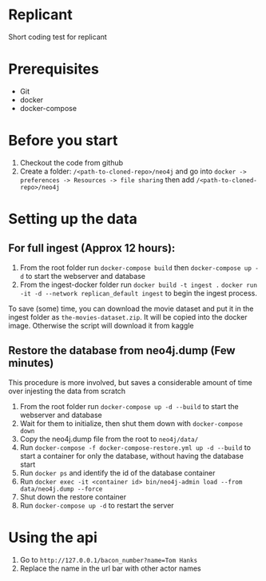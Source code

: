 # Replicant
Short coding test for replicant

# Prerequisites
- Git
- docker
- docker-compose

# Before you start
1. Checkout the code from github
2. Create a folder: `/<path-to-cloned-repo>/neo4j` and go into `docker -> preferences -> Resources -> file sharing` then add `/<path-to-cloned-repo>/neo4j`

# Setting up the data
## For full ingest (Approx 12 hours):
1. From the root folder run `docker-compose build` then `docker-compose up -d` to start the webserver and database
2. From the ingest-docker folder run `docker build -t ingest .` `docker run -it -d --network replican_default ingest` to begin the ingest process. 

 To save (some) time, you can download the movie dataset and put it in the ingest folder as `the-movies-dataset.zip`. It will be copied into the docker image. Otherwise the script will download it from kaggle

## Restore the database from neo4j.dump (Few minutes)
 This procedure is more involved, but saves a considerable amount of time over injesting the data from scratch

1. From the root folder run `docker-compose up -d --build` to start the webserver and database
2. Wait for them to initialize, then shut them down with `docker-compose down`
3. Copy the neo4j.dump file from the root to `neo4j/data/`
3. Run `docker-compose -f docker-compose-restore.yml up -d --build` to start a container for only the database, without having the database start
4. Run `docker ps` and identify the id of the database container
5. Run `docker exec -it <container id> bin/neo4j-admin load --from data/neo4j.dump --force`
6. Shut down the restore container
7. Run `docker-compose up -d` to restart the server

# Using the api
1. Go to `http://127.0.0.1/bacon_number?name=Tom Hanks`
2. Replace the name in the url bar with other actor names


